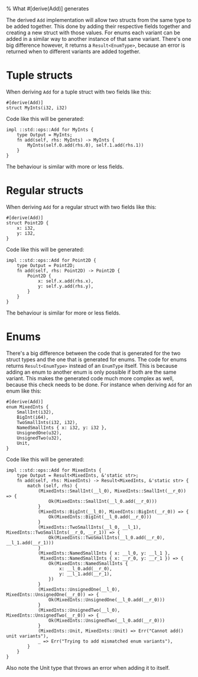 % What #[derive(Add)] generates

The derived `Add` implementation will allow two structs from the same type to be
added together. This done by adding their respective fields together and
creating a new struct with those values.
For enums each variant can be added in a similar way to another instance of that
same variant. There's one big difference however, it returns a
`Result<EnumType>`, because an error is returned when to different variants are
added together.

# Tuple structs

When deriving `Add` for a tuple struct with two fields like this:

```
#[derive(Add)]
struct MyInts(i32, i32)
```

Code like this will be generated:

```
impl ::std::ops::Add for MyInts {
    type Output = MyInts;
    fn add(self, rhs: MyInts) -> MyInts {
        MyInts(self.0.add(rhs.0), self.1.add(rhs.1))
    }
}
```

The behaviour is similar with more or less fields.



# Regular structs

When deriving `Add` for a regular struct with two fields like this:

```
#[derive(Add)]
struct Point2D {
    x: i32,
    y: i32,
}
```

Code like this will be generated:

```
impl ::std::ops::Add for Point2D {
    type Output = Point2D;
    fn add(self, rhs: Point2D) -> Point2D {
        Point2D {
            x: self.x.add(rhs.x),
            y: self.y.add(rhs.y),
        }
    }
}
```

The behaviour is similar for more or less fields.


# Enums

There's a big difference between the code that is generated for the two struct
types and the one that is generated for enums. The code for enums returns
`Result<EnumType>` instead of an `EnumType` itself. This is because adding an
enum to another enum is only possible if both are the same variant. This makes
the generated code much more complex as well, because this check needs to be
done. For instance when deriving `Add` for an enum like this:

```
#[derive(Add)]
enum MixedInts {
    SmallInt(i32),
    BigInt(i64),
    TwoSmallInts(i32, i32),
    NamedSmallInts { x: i32, y: i32 },
    UnsignedOne(u32),
    UnsignedTwo(u32),
    Unit,
}
```

Code like this will be generated:

```
impl ::std::ops::Add for MixedInts {
    type Output = Result<MixedInts, &'static str>;
    fn add(self, rhs: MixedInts) -> Result<MixedInts, &'static str> {
        match (self, rhs) {
            (MixedInts::SmallInt(__l_0), MixedInts::SmallInt(__r_0)) => {
                Ok(MixedInts::SmallInt(__l_0.add(__r_0)))
            }
            (MixedInts::BigInt(__l_0), MixedInts::BigInt(__r_0)) => {
                Ok(MixedInts::BigInt(__l_0.add(__r_0)))
            }
            (MixedInts::TwoSmallInts(__l_0, __l_1), MixedInts::TwoSmallInts(__r_0, __r_1)) => {
                Ok(MixedInts::TwoSmallInts(__l_0.add(__r_0), __l_1.add(__r_1)))
            }
            (MixedInts::NamedSmallInts { x: __l_0, y: __l_1 },
             MixedInts::NamedSmallInts { x: __r_0, y: __r_1 }) => {
                Ok(MixedInts::NamedSmallInts {
                    x: __l_0.add(__r_0),
                    y: __l_1.add(__r_1),
                })
            }
            (MixedInts::UnsignedOne(__l_0), MixedInts::UnsignedOne(__r_0)) => {
                Ok(MixedInts::UnsignedOne(__l_0.add(__r_0)))
            }
            (MixedInts::UnsignedTwo(__l_0), MixedInts::UnsignedTwo(__r_0)) => {
                Ok(MixedInts::UnsignedTwo(__l_0.add(__r_0)))
            }
            (MixedInts::Unit, MixedInts::Unit) => Err("Cannot add() unit variants"),
            _ => Err("Trying to add mismatched enum variants"),
        }
    }
}
```

Also note the Unit type that throws an error when adding it to itself.
